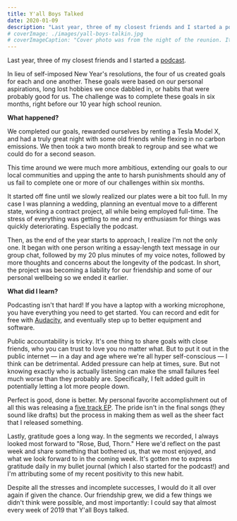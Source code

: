 ```yaml
---
title: Y'all Boys Talked
date: 2020-01-09
description: "Last year, three of my closest friends and I started a podcast."
# coverImage: ./images/yall-boys-talkin.jpg
# coverImageCaption: "Cover photo was from the night of the reunion. It was the only podcast we recorded together in person, all others were over Google Hangouts."
---
```


Last year, three of my closest friends and I started a [podcast](https://ybtfm.netlify.app).

In lieu of self-imposed New Year's resolutions, the four of us created goals for each and one another. These goals were based on our personal aspirations, long lost hobbies we once dabbled in, or habits that were probably good for us. The challenge was to complete these goals in six months, right before our 10 year high school reunion.

**What happened?**

We completed our goals, rewarded ourselves by renting a Tesla Model X, and had a truly great night with some old friends while flexing in no carbon emissions. We then took a two month break to regroup and see what we could do for a second season.

This time around we were much more ambitious, extending our goals to our local communities and upping the ante to harsh punishments should any of us fail to complete one or more of our challenges within six months.

It started off fine until we slowly realized our plates were a bit too full. In my case I was planning a wedding, planning an eventual move to a different state, working a contract project, all while being employed full-time. The stress of everything was getting to me and my enthusiasm for things was quickly deteriorating. Especially the podcast.

Then, as the end of the year starts to approach, I realize I'm not the only one. It began with one person writing a essay-length text message in our group chat, followed by my 20 plus minutes of my voice notes, followed by more thoughts and concerns about the longevity of the podcast. In short, the project was becoming a liability for our friendship and some of our personal wellbeing so we ended it earlier.

**What did I learn?**

Podcasting isn't that hard! If you have a laptop with a working microphone, you have everything you need to get started. You can record and edit for free with [Audacity](https://www.audacityteam.org/), and eventually step up to better equipment and software.

Public accountability is tricky. It's one thing to share goals with close friends, who you can trust to love you no matter what. But to put it out in the public internet — in a day and age where we're all hyper self-conscious — I think can be detrimental. Added pressure can help at times, sure. But not knowing exactly who is actually listening can make the small failures feel much worse than they probably are. Specifically, I felt added guilt in potentially letting a lot more people down.

Perfect is good, done is better. My personal favorite accomplishment out of all this was releasing a [five track EP](https://sdvim.bandcamp.com/). The pride isn't in the final songs (they sound like drafts) but the process in making them as well as the sheer fact that I released something.

Lastly, gratitude goes a long way. In the segments we recorded, I always looked most forward to "Rose, Bud, Thorn." Here we'd reflect on the past week and share something that bothered us, that we most enjoyed, and what we look forward to in the coming week. It's gotten me to express gratitude daily in my bullet journal (which I also started for the podcast!) and I'm attributing some of my recent positivity to this new habit.

Despite all the stresses and incomplete successes, I would do it all over again if given the chance. Our friendship grew, we did a few things we didn't think were possible, and most importantly: I could say that almost every week of 2019 that Y'all Boys talked.
